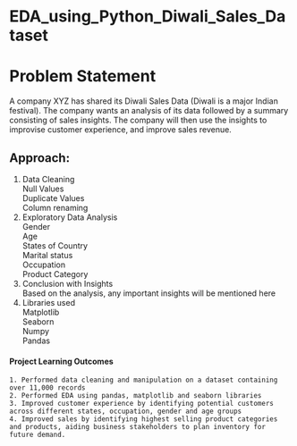 # EDA_using_Python_Diwali_Sales_Dataset

# Problem Statement
A company XYZ has shared its Diwali Sales Data (Diwali is a major Indian festival). The company wants an analysis of its data followed by a summary consisting of sales insights. The company will then use the insights to improvise customer experience, and improve sales revenue.

## Approach:
1. Data Cleaning <br/>
        Null Values <br/>
        Duplicate Values<br/>
        Column renaming <br/>
2. Exploratory Data Analysis<br/>
        Gender<br/>
        Age<br/>
        States of Country<br/>
        Marital status<br/>
        Occupation<br/>
        Product Category<br/>
3. Conclusion with Insights<br/>
        Based on the analysis, any important insights will be mentioned here<br/>
4. Libraries used<br/>
	Matplotlib<br/>
	Seaborn<br/>
	Numpy<br/>
        Pandas<br/>
   
#### Project Learning Outcomes
    1. Performed data cleaning and manipulation on a dataset containing over 11,000 records
    2. Performed EDA using pandas, matplotlib and seaborn libraries
    3. Improved customer experience by identifying potential customers across different states, occupation, gender and age groups
    4. Improved sales by identifying highest selling product categories and products, aiding business stakeholders to plan inventory for future demand.
